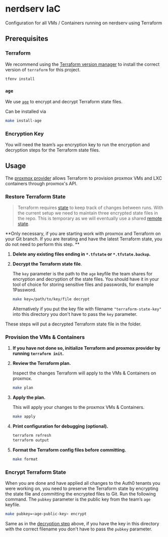 # nerdserv IaC

Configuration for all VMs / Containers running on nerdserv using Terraform

## Prerequisites

### Terraform

We recommend using the
[Terraform version manager](https://github.com/tfutils/tfenv) to install the
correct version of `terraform` for this project.

```bash
tfenv install
```

### `age`

We use [`age`](https://github.com/FiloSottile/age) to encrypt and decrypt
Terraform state files.

Can be installed via
```bash
make install-age
```

### Encryption Key

You will need the team’s `age` encryption key to run the encryption and
decryption steps for the Terraform state files.

## Usage

The [proxmox provider](https://registry.terraform.io/providers/Telmate/proxmox/latest/docs)
allows Terraform to provision proxmox VMs and LXC containers through proxmox's API.

### Restore Terraform State

> Terraform requires [state](https://www.terraform.io/docs/state/index.html) to
> keep track of changes between runs. With the current setup we need to maintain
> three encrypted state files in the repo. This is temporary as we will
> eventually use a shared
> [remote state](https://www.terraform.io/docs/state/remote.html).

**Only necessary, if you are starting work with proxmox and Terraform on your Git
branch. If you are iterating and have the latest Terraform state, you do not
need to perform this step. **

1. **Delete any existing files ending in `*.tfstate` or `*.tfstate.backup`.**
2. **Decrypt the Terraform state file**.

   The `key` parameter is the path to the `age` keyfile the team shares for
   encryption and decryption of the state files. You should have it in your tool
   of choice for storing sensitive files and passwords, for example 1Password.

   ```bash
   make key=/path/to/key/file decrypt
   ```

   Alternatively if you put the key file with filename `"terraform-state-key"`
   into this directory you don't have to pass the `key` parameter.

These steps will put a decrypted Terraform state file in the folder.

### Provision the VMs & Containers

1. **If you have not done so, initialize Terraform and proxmox provider by running
   `terraform init`.**
2. **Review the Terraform plan.**

   Inspect the changes Terraform will apply to the VMs & Containers on proxmox.

   ```bash
   make plan
   ```

3. **Apply the plan.**

   This will apply your changes to the proxmox VMs & Containers.

   ```bash
   make apply
   ```

4. **Print configuration for debugging (optional).**

   ```bash
   terraform refresh
   terraform output
   ```

5. **Format the Terraform config files before committing.**

   ```bash
   make format
   ```

### Encrypt Terraform State

When you are done and have applied all changes to the Auth0 tenants you were
working on, you need to preserve the Terraform state by encrypting the state
file and committing the encrypted files to Git. Run the following command. The
`pubkey` parameter is the public key from the team’s `age` keyfile.

```bash
make pubkey=<age-public-key> encrypt
```

Same as in the [decryption step](#restore-terraform-state) above, if you have
the key in this directory with the correct filename you don't have to pass the
`pubkey` parameter.
